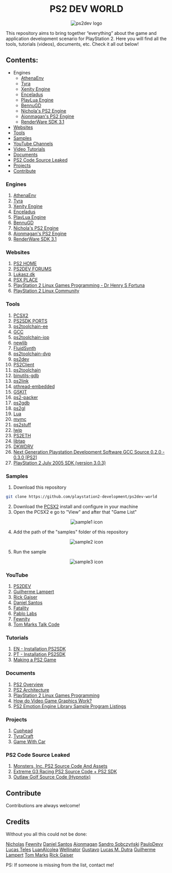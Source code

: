 <h1 align="center">PS2 DEV WORLD</h1>

<div align="center">
  <img src="assets/images/ps2dev.png" alt="ps2dev logo">
</div>

This repository aims to bring together “everything” about the game and application development scenario for PlayStation 2. Here you will find all the tools, tutorials (videos), documents, etc. Check it all out below!

## Contents:

- Engines
    - [AthenaEnv](#engines)
    - [Tyra](#engines)
    - [Xenity Engine](#engines)
    - [Enceladus](#engines)
    - [PlayLua Engine](#engines)
    - [BennuGD](#engines)
    - [Nichola's PS2 Engine](#engines)
    - [Aionmagan's PS2 Engine](#engines)
    - [RenderWare SDK 3.1](#engines)
- [Websites](#websites)
- [Tools](#tools)
- [Samples](#samples)
- [YouTube Channels](#youtube)
- [Video Tutorials](#tutorials)
- [Documents](#documents)
- [PS2 Code Source Leaked](#ps2-code-source-leaked)
- [Projects](#projects)
- [Contribute](#contribute)

### Engines

1. [AthenaEnv](https://github.com/DanielSant0s/AthenaEnv)
2. [Tyra](https://github.com/h4570/tyra)
3. [Xenity Engine](https://github.com/Fewnity)
4. [Enceladus](https://github.com/DanielSant0s/Enceladus)
5. [PlayLua Engine](https://github.com/cejtok/playluaengine)
6. [BennuGD](https://www.bennugd.org)
7. [Nichola's PS2 Engine](https://github.com/nicholas477/PS2-Engine)
8. [Aionmagan's PS2 Engine](https://github.com/Aionmagan)
9. [RenderWare SDK 3.1](https://archive.org/details/rw310-ps2)

### Websites

1. [PS2 HOME](https://www.ps2-home.com)
2. [PS2DEV FORUMS](https://forums.ps2dev.org)
3. [Lukasz.dk](http://www.ps2dev.com)
4. [PSX PLACE](https://www.psx-place.com)
5. [PlayStation 2 Linux Games Programming - Dr Henry S Fortuna](https://ps2-edu.tensioncore.com/index.html)
6. [PlayStation 2 Linux Community](https://ps2linux.no-ip.info/playstation2-linux.com/index.html)

### Tools

1.  [PCSX2](https://pcsx2.net)
2.  [PS2SDK PORTS](https://github.com/ps2dev/ps2sdk-ports)
3.  [ps2toolchain-ee](https://github.com/ps2dev/ps2toolchain-ee)
4.  [GCC](https://github.com/ps2dev/gcc)
5.  [ps2toolchain-iop](https://github.com/ps2dev/ps2toolchain-iop)
6.  [newlib](https://github.com/ps2dev/fluidsynth)
7.  [FluidSynth](https://github.com/ps2dev/ps2sdk)
8.  [ps2toolchain-dvp](https://github.com/ps2dev/ps2toolchain-dvp)
9.  [ps2dev](https://github.com/ps2dev/ps2dev)
10. [PS2Client](https://github.com/ps2dev/ps2client)
11. [ps2toolchain](https://github.com/ps2dev/ps2toolchain)
12. [binutils-gdb](https://github.com/ps2dev/binutils-gdb)
13. [ps2link](https://github.com/ps2dev/ps2link)
14. [pthread-embedded](https://github.com/ps2dev/pthread-embedded)
15. [GSKIT](https://github.com/ps2dev/gsKit)
16. [ps2-packer](https://github.com/ps2dev/ps2-packer)
17. [ps2gdb](https://github.com/ps2dev/ps2gdb)
18. [ps2gl](https://github.com/ps2dev/ps2gl)
19. [Lua](https://github.com/ps2dev/lua)
20. [mymc](https://github.com/ps2dev/mymc)
21. [ps2stuff](https://github.com/ps2dev/ps2stuff)
22. [lwip](https://github.com/ps2dev/lwip)
23. [PS2ETH](https://github.com/ps2dev/ps2eth)
24. [libtap](https://github.com/ps2dev/libtap)
25. [DKWDRV](https://github.com/DKWDRV)
26. [Next Generation Playstation Development Software GCC Source 0.2.0 - 0.3.0 [PS2]](https://archive.org/details/next-generation-playstation-development-software-gcc-source-0.2.0-0.3.0-ps2)
27. [PlayStation 2 July 2005 SDK (version 3.0.3)](https://archive.org/details/PlayStation2July2005SDKversion3.0.3)

### Samples

1. Download this repository
  ```sh
  git clone https://github.com/playstation2-development/ps2dev-world
  ```
2. Download the [PCSX2](https://pcsx2.net) install and configure in your machine
3. Open the PCSX2 e go to "View" and after that "Game List"

<div align="center">
  <img src="assets/images/samples-1.png" alt="sample1 icon">
</div>

4. Add the path of the "samples" folder of this repository

<div align="center">
  <img src="assets/images/samples-2.png" alt="sample2 icon">
</div>

5. Run the sample

<div align="center">
  <img src="assets/images/samples-3.png" alt="sample3 icon">
</div>

### YouTube
1. [PS2DEV](https://youtube.com/@ps2dev)
2. [Guilherme Lampert](https://www.youtube.com/@GuilhermeLampert)
3. [Rick Gaiser](https://www.youtube.com/@RickGaiser)
4. [Daniel Santos](https://www.youtube.com/@DanielSantosDev)
5. [Fatality](https://www.youtube.com/channel/UCCjF3u3eh3NRYOiMdTT7bcQ)
6. [Pablo Labs](https://www.youtube.com/@PabloLabs36)
7. [Fewnity](https://www.youtube.com/@Fewnity)
8. [Tom Marks Talk Code](https://www.youtube.com/@TomMarksTalksCode)

### Tutorials
1. [EN - Installation PS2SDK](https://www.youtube.com/watch?v=bsXaR_nWPFY&list=PLeIaNbfDd3faJ6HsjfZfyLgsZLSMcxaUt)
2. [PT - Installation PS2SDK](https://www.youtube.com/watch?v=wEVsYnqjOLA&list=PLeIaNbfDd3fYj3fwXQNdg3kCrcYmJIS_A)
3. [Making a PS2 Game](https://www.youtube.com/watch?v=kX_JpzxR2Qg&list=PLFZsvEE0TWOsFhZr-9KwLED3Rzlwra_Rm)

### Documents

1. [PS2 Overview](https://psi-rockin.github.io/ps2tek)
2. [PS2 Architecture](https://www.copetti.org/writings/consoles/playstation-2)
3. [PlayStation 2 Linux Games Programming](https://ps2-edu.tensioncore.com/index.html)
4. [How do Video Game Graphics Work?](https://www.youtube.com/watch?v=C8YtdC8mxTU&t=770s)
5. [PS2 Emotion Engine Library Sample Program Listings](https://archive.org/details/ps-2-emotion-engine-library-sample-program-listings/mode/2up)

### Projects

1. [Cuphead](https://www.youtube.com/@EclipseBladeStudio)
2. [TyraCraft](https://www.youtube.com/@TyraCraft)
3. [Game With Car](https://github.com/freebytego/gwc-ps2)

### PS2 Code Source Leaked

1. [Monsters, Inc. PS2 Source Code And Assets](https://archive.org/details/monstersinc-code-assets)
2. [Extreme G3 Racing PS2 Source Code + PS2 SDK](https://archive.org/details/extreme-g3-racing-source-code)
3. [Outlaw Golf Source Code (Hypnotix)](https://archive.org/details/GOLFCODE)

## Contribute

Contributions are always welcome!

## Credits

Without you all this could not be done:

[Nicholas](https://github.com/nicholas477) [Fewnity](https://github.com/Fewnity)
[Daniel Santos](https://github.com/DanielSant0s) [Aionmagan](https://github.com/Aionmagan)
[Sandro Sobczyński](https://github.com/h4570) [PauloDevv](https://github.com/PauloDevv)
[Lucas Teles](https://github.com/lucasoliveirateles) [LuanAlcolea](https://github.com/LuanAlcolea)
[Wellinator](https://github.com/Wellinator) [Gustavo](https://github.com/GustavoFurtad2)
[Lucas M. Dutra](https://github.com/terremoth) [Guilherme Lampert](https://www.youtube.com/@GuilhermeLampert)
[Tom Marks](https://github.com/phy1um) [Rick Gaiser](https://github.com/rickgaiser)


PS: If someone is missing from the list, contact me!